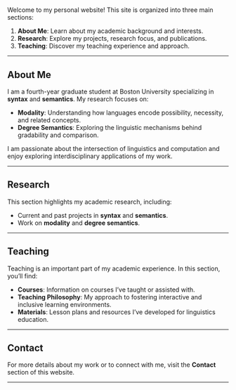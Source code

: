 # 

Welcome to my personal website! This site is organized into three main sections:

1. **About Me**: Learn about my academic background and interests.
2. **Research**: Explore my projects, research focus, and publications.
3. **Teaching**: Discover my teaching experience and approach.

---

## About Me

I am a fourth-year graduate student at Boston University specializing in **syntax** and **semantics**. My research focuses on:

- **Modality**: Understanding how languages encode possibility, necessity, and related concepts.
- **Degree Semantics**: Exploring the linguistic mechanisms behind gradability and comparison.

I am passionate about the intersection of linguistics and computation and enjoy exploring interdisciplinary applications of my work.

---

## Research

This section highlights my academic research, including:

- Current and past projects in **syntax** and **semantics**.
- Work on **modality** and **degree semantics**.


---

## Teaching

Teaching is an important part of my academic experience. In this section, you’ll find:

- **Courses**: Information on courses I’ve taught or assisted with.
- **Teaching Philosophy**: My approach to fostering interactive and inclusive learning environments.
- **Materials**: Lesson plans and resources I’ve developed for linguistics education.

---

## Contact

For more details about my work or to connect with me, visit the **Contact** section of this website.

---



